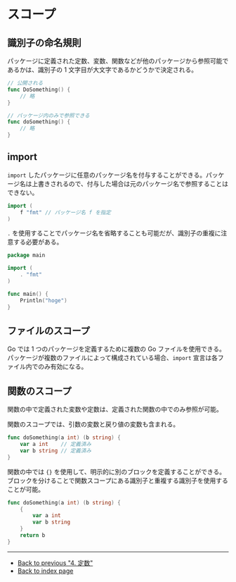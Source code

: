 # スコープ

## 識別子の命名規則

パッケージに定義された定数、変数、関数などが他のパッケージから参照可能であるかは、識別子の 1 文字目が大文字であるかどうかで決定される。

<!-- markdownlint-disable MD010 -->

```go
// 公開される
func DoSomething() {
	// 略
}

// パッケージ内のみで参照できる
func doSomething() {
	// 略
}
```

<!-- markdownlint-enable MD010 -->

## import

`import` したパッケージに任意のパッケージ名を付与することができる。パッケージ名は上書きされるので、付与した場合は元のパッケージ名で参照することはできない。

<!-- markdownlint-disable MD010 -->

```go
import (
	f "fmt" // パッケージ名 f を指定
)
```

<!-- markdownlint-enable MD010 -->

`.` を使用することでパッケージ名を省略することも可能だが、識別子の重複に注意する必要がある。

<!-- markdownlint-disable MD010 -->

```go
package main

import (
	. "fmt"
)

func main() {
	Println("hoge")
}
```

<!-- markdownlint-enable MD010 -->

## ファイルのスコープ

Go では 1 つのパッケージを定義するために複数の Go ファイルを使用できる。パッケージが複数のファイルによって構成されている場合、`import` 宣言は各ファイル内でのみ有効になる。

## 関数のスコープ

関数の中で定義された変数や定数は、定義された関数の中でのみ参照が可能。

関数のスコープでは、引数の変数と戻り値の変数も含まれる。

<!-- markdownlint-disable MD010 -->

```go
func doSomething(a int) (b string) {
	var a int    // 定義済み
	var b string // 定義済み
}
```

<!-- markdownlint-enable MD010 -->

関数の中では `{}` を使用して、明示的に別のブロックを定義することができる。ブロックを分けることで関数スコープにある識別子と重複する識別子を使用することが可能。

<!-- markdownlint-disable MD010 -->

```go
func doSomething(a int) (b string) {
	{
		var a int
		var b string
	}
	return b
}
```

<!-- markdownlint-enable MD010 -->

***

* [Back to previous "4. 定数"](./const.md)
* [Back to index page](../README.md)